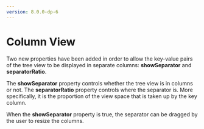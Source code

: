 ```yaml
---
version: 8.0.0-dp-6
---
```

# Column View

Two new properties have been added in order to allow the key-value pairs of the tree view
to be displayed in separate columns: **showSeparator** and **separatorRatio**.

The **showSeparator** property controls whether the tree view is in
columns or not. The **separatorRatio** property controls where the
separator is.  More specifically, it is the proportion of the view
space that is taken up by the key column.

When the **showSeparator** property is true, the separator can be
dragged by the user to resize the columns.

